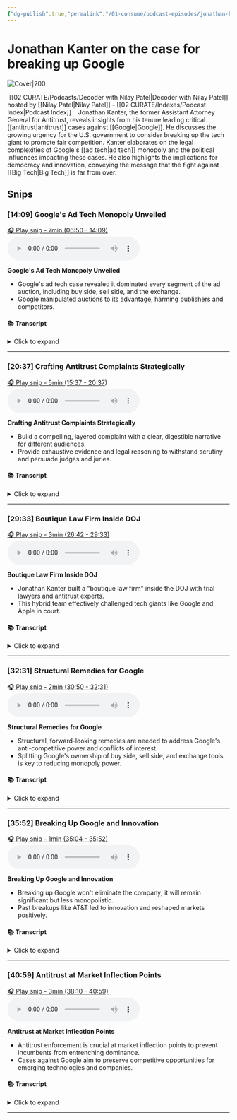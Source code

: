 ```yaml
---
{"dg-publish":true,"permalink":"/01-consume/podcast-episodes/jonathan-kanter-on-the-case-for-breaking-up-google/","title":"Decoder The case for breaking up Google has never been stronger","tags":["podcasts"]}
---
```


# Jonathan Kanter on the case for breaking up Google 


![Cover|200](https://wsrv.nl/?url=https%3A%2F%2Fmegaphone.imgix.net%2Fpodcasts%2F5c6a4f4a-e69c-11e8-8066-17a10182e4c8%2Fimage%2FThe_Verge_Decoder_Tileart_3000.jpg%3Fixlib%3Drails-4.3.1%26max-w%3D3000%26max-h%3D3000%26fit%3Dcrop%26auto%3Dformat%2Ccompress&w=300&h=300)

 [[02 CURATE/Podcasts/Decoder with Nilay Patel\|Decoder with Nilay Patel]] hosted by [[Nilay Patel\|Nilay Patel]] - [[02 CURATE/Indexes/Podcast Index\|Podcast Index]]
 
 Jonathan Kanter, the former Assistant Attorney General for Antitrust, reveals insights from his tenure leading critical [[antitrust\|antitrust]] cases against [[Google\|Google]]. He discusses the growing urgency for the U.S. government to consider breaking up the tech giant to promote fair competition. Kanter elaborates on the legal complexities of Google's [[ad tech\|ad tech]] monopoly and the political influences impacting these cases. He also highlights the implications for democracy and innovation, conveying the message that the fight against [[Big Tech\|Big Tech]] is far from over.
 
## Snips


### [14:09] Google's Ad Tech Monopoly Unveiled


[🎧 Play snip - 7min️ (06:50 - 14:09)](https://share.snipd.com/snip/e0a0b1f7-c185-42cc-9119-87723ba6de0b)
<audio controls> <source src="https://www.podtrac.com/pts/redirect.mp3/pdst.fm/e/chrt.fm/track/524GE/traffic.megaphone.fm/VMP7647988924.mp3?updated=1745440340#t=06:50,14:09"> </audio>


**Google's Ad Tech Monopoly Unveiled**

- Google's ad tech case revealed it dominated every segment of the ad auction, including buy side, sell side, and the exchange.
- Google manipulated auctions to its advantage, harming publishers and competitors.


#### 📚 Transcript
<details>
<summary>Click to expand</summary>
<blockquote><b>Nilay Patel</b><br/><br/>The search case as well. So let's just start at the beginning. What's this case? Why is it different than the search case?</blockquote><br/><blockquote><b>Jonathan Kanter</b><br/><br/>So the search case is the Google that most consumers know, which is you go google.com or your search bar or your whatever, and you put in a search and get an answer back, right? That case focused on Google's core product, which is a search monopoly. This case focuses on all the interactions a lot of people have with Google on a daily basis, but don't realize it. So when you go out to the internet, any site, and you see an ad, chances are very high that that ad is passing through Google technology. Ads are bought and sold on the internet using Google's pipes and plumbing. And so that's what this case is about. It's all that infrastructure, the stuff you don't see, that allows publishers, news publishers, or anyone who creates content to sell an ad space and anyone who wants to buy an ad to Buy ad space. Now, when people think ads, they think madmen, right? They think the old style, you know, pouring a glass of whiskey and taking someone out to buy some airtime. That's really not how ads work in the modern world. How they work in the modern world really is more like a commodities or a securities exchange, equities, where you buy and sell programmatically on these open market exchanges and people Bid in their auctions. That's how ads are sold. And this case is about exactly that technology.</blockquote><br/><blockquote><b>Nilay Patel</b><br/><br/>So there's a lot of complicated components to that auction. The way that I always think about it is there's a lot of different software products that interact at every stage of that auction. And most of those markets where those products play, Google is the one or two player, right? It just has a dominant position across every piece of technology you need to make an ad auction go. How did you put this case together? How did you see that this was a problem? Where did it come from? And how did you know, okay, this is one we can go win? This is years in the making, but the facts here are incredibly strong.</blockquote><br/><blockquote><b>Jonathan Kanter</b><br/><br/>So I think when you get out of the madmen and into the kind of commodities exchange mindset, the case becomes very clear. You have the buy side and the sell side, right? The tools that someone, a publisher, will use to sell ads, the tools that an advertiser will use to bid and buy on ads. And then you have this exchange in the middle. What we found in investigating is that Google has a dominant position on the buy side, the tools that buyers use. They have a dominant position on the tools that sellers use. They own and have the dominant exchange in the middle. And then Google buys and sells on its own exchange. And then they rig the results of those auctions so they win more and competitors lose less and publishers get less money as a result.</blockquote><br/><blockquote><b>Nilay Patel</b><br/><br/>So those tools in the middle, that's the open web. What you're describing here is the open web, right? Exactly. You run a website. You put some ad slots on it. You buy some software products to auction off that inventory. Someone shows up to use some other tools to buy it. That's a smaller piece of Google's revenue today than it was before. The part that really interested me about this whole case is the connection to search, which is under all kinds of pressure, not just the antitrust case that Google now has to defend in The remedies phase, but also AI. Also, just everyone can see what SEO is doing to the web overall. And so you see the web is kind of under all this pressure. It's under revenue pressure from Google as well because of all the monopolization in the ad tech space you're describing. But then Google itself is making more money on its own platforms, on search itself, on YouTube. Was there ever a sense that you were chasing a thing that was dying all by itself? Not at all.</blockquote><br/><blockquote><b>Jonathan Kanter</b><br/><br/>Because that felt to me like the hardest part of the puzzle here. First and foremost, right, this technology matters a lot, particularly to news publishers. And news publishers are critical for the free flow of information, which is vital to democracy. And I think that industry has been under assault for years, in part because the revenue streams have dried up in no small part due to Google's conduct, in my view, in the view of the court Here. So I think that is an important starting point. Second is, I think ahead to AI as well, right? And Google really, at its heart, is an advertising company. It makes its money on advertising. And it puts out all these products, some of which are really good and interesting to attract users in order to get their attention, in order to get their data, so then they can flip it to Advertisers and sell for money. When you think about where AI is going for a company like Google, that is likely to be how it monetizes a lot of its AI business, certainly its consumer AI business. And the infrastructure that we're talking about here is likely to be the same kind of infrastructure, whether it's this advertising infrastructure from the search case or the ad tech Infrastructure from the ad tech case that translates into how Google sells advertising alongside its various consumer-based AI products. And so getting this right now wasn't just critical to fix these industries as they exist today, but was to make it clear that they can't use these same anti-competitive practices and</blockquote><br/><blockquote><b>Nilay Patel</b><br/><br/>Playbook in the future. Let me push on that just a little bit harder. I hear that. The nihilist in me says, well, it's already too late. The web has been scraped by all of the model makers fully and completely. The economics of starting a new website are pretty bad. Most new information happens on a closed platform. Will a case like this combined with the search case result in the economics of publishing on the web being better than they are today?</blockquote><br/><blockquote><b>Jonathan Kanter</b><br/><br/>Well, they will hopefully result in new businesses being funded and entering the market to figure out how to monetize content, monetize AI, and sell advertising to advertisers and Help publishers figure out better ways to maximize their revenue. Right now, the system wasn't working, right? The companies like Google were not only extracting all the data from these sites through calling and indexing and training their models, but they were extracting massive amounts Of inventory through these intermediaries, these middlemen that they created to buy and sell and exchange ads. And so we need something better because what we have now doesn't work. And so either we can roll over and say, well, we'll just throw our hands up. The market's moved on to something else if they're going to dominate and use the same playbook. We can fight. We can say what they did was wrong, broke the law, and they shouldn't do it again in the future.</blockquote><br/><blockquote><b>Nilay Patel</b><br/><br/>One of the things that really struck me about the search case was Google's pretty compelling argument that, yeah, the market might be distorted in favor of Google search, but everything Else is bad. Like Bing is just bad. There are other competitors that mostly use the Bing index. It's just bad. Sachin Della took the stand and said, I could make Bing better, but it wouldn't be worth it. And the real competition, as you and I discussed, was maybe from these AI products that might disrupt search in some other way. And then the real problem was by paying Apple for default placement, no one else could ever get the volume of search clicks to be better. But at the end of the day, Google's core argument was, look, our product is just better. Like, people like it. If we didn't pay Apple, people would just choose Google by default. We might as well get some money. They lost on that argument, but it was very intuitive the way that they fought back, right? It was intuitive to say, look,</blockquote>
</details>



---


### [20:37] Crafting Antitrust Complaints Strategically


[🎧 Play snip - 5min️ (15:37 - 20:37)](https://share.snipd.com/snip/aef9eda6-44e8-4a07-b909-167707cdc6b7)
<audio controls> <source src="https://www.podtrac.com/pts/redirect.mp3/pdst.fm/e/chrt.fm/track/524GE/traffic.megaphone.fm/VMP7647988924.mp3?updated=1745440340#t=15:37,20:37"> </audio>


**Crafting Antitrust Complaints Strategically**

- Build a compelling, layered complaint with a clear, digestible narrative for different audiences.
- Provide exhaustive evidence and legal reasoning to withstand scrutiny and persuade judges and juries.


#### 📚 Transcript
<details>
<summary>Click to expand</summary>
<blockquote><b>Nilay Patel</b><br/><br/>The attorney general for antitrust. You decide, okay, we see some conduct. We've heard from a lot of publishers that they're mad. We can see the distortion in the search market. We're going to do both, right? Like we're going to chase both of these down. How did you decide to prioritize these cases? And then I want to know how you decided to put them together because no one ever really gets that view. These are really hard cases, right?</blockquote><br/><blockquote><b>Jonathan Kanter</b><br/><br/>And so what you do is let me start kind of take a step back. For the investigation, you talk to the industry. You interview people. You talk, you learn about the products. You understand how they work. And then you send out subpoenas and you get information and documents for Google. And we found incredible stuff where Google knew that what it was doing was wrong. It talked about how owning this publisher server and these technologies and these ad exchange would be like if Goldman Sachs owned the New York Stock Exchange. That's an actual document that they wrote that we featured in our case and actually made it into the opinion. And then you put all that evidence together and then you realize that the impact here is great. Advertising, internet advertising is huge business, right? This is not a side hustle, right? You think about from the advertiser's perspective, advertising is one of the largest, if sometimes the largest, costs for most small businesses, in particular, small and medium-sized Businesses who rely on internet advertising for lead gen and customer generation. Rely on online advertising in order to get people coming in through the door. People who create content for the masses, whether they're news publishers or any other type of content who doesn't want to sell exclusively by subscription, needs to sell advertising. In the internet world, you can't sell advertising the madman way and make money. You have to have technology and tools in order to clear all those impressions. And so Google understood early on that it could gobble up through acquisition all of the components to give itself power in those tools. And then it could use market manipulation, exclusivity, and other types of course of behavior in order to lock itself in. And that's exactly what the court found.</blockquote><br/><blockquote><b>Nilay Patel</b><br/><br/>So put me in the room. Is it like billions? Are you screaming, we're going to go get Google? Is a presentation from your staff that says, we think we have a case here. Here's how we're going to make it. Was there a PowerPoint? How does this work? It's extremely deliberate.</blockquote><br/><blockquote><b>Jonathan Kanter</b><br/><br/>So the staff will investigate. We will, in my office, stay in tune and line with the staff and get updates on those investigations, make sure that we're sending subpoenas and interview requests out to everyone in The industry. We hire experts, get data, we analyze that data. It's expansive and very expensive, actually. And then when we get closer to thinking there's a problem, we start figuring out, okay, how do we tell this story? And does it survive scrutiny? And so we put ourselves through a very rigorous red theme style exercise to make sure that we're right. The power of the government is extraordinarily significant and we don't wield it lightly. We want to make sure that we're doing the right thing for the right reasons. And so we want to make sure it's going to hold up in the court of law that we think we're going to win and that it's the right case for the right reasons. And then you have to figure out, OK, how are we going to litigate this case? How are we going to write it in a way that, especially in a market like this, is filled with acronyms. It's incredibly complicated. Things move at the speed of milliseconds in terms of data. And so how do we tell that story in a way that's accessible? And we took a very interesting path. And I think this was consistent with our approach in a lot of these antitrust cases. Some lawyers will say you want to write a tight, short, crisp complaint. I actually took a different view. My view is we have all of this evidence. Let's lay it all out there for the public and the court to see at the outset. And so let's err on the side of saying more rather than less, but let's almost have three different stories in one. And so the way we would structure our complaints would be we have a very short intro, page or two, that gives you the thematic opening to the case, the stuff that if you're going to read One thing and you need to quickly understand what the case is about, you can read that one or two pages and understand it. And in our case, we put it forward with that Goldman Sachs quote, because I think that really told the story. Then you have a longer executive summary, right? And this is for the person who's got a little more time, is willing to read 15 pages, wants to get some more detail on what are the relevant markets and what are some of the key documents And what's some of the harm, right? Then you have like the antitrust nerds like you who want to read the whole thing from start to finish. And that's the extra, the additional 80 or 90 or 120 pages, whatever it might be in the case, where you go really deep into the weeds and you can understand how the industry functions, Where the documents are, what Google understood it was doing at the time, why it knew that it was behaving in an anti-competitive fashion, what the harm was, and how competitors were Responding. And then we position all of that to the court so that we can go to the court and say, this is not a theory. This is not just based</blockquote>
</details>



---


### [29:33] Boutique Law Firm Inside DOJ


[🎧 Play snip - 3min️ (26:42 - 29:33)](https://share.snipd.com/snip/8c5b257c-57d6-4c34-b373-bb87996cfdb6)
<audio controls> <source src="https://www.podtrac.com/pts/redirect.mp3/pdst.fm/e/chrt.fm/track/524GE/traffic.megaphone.fm/VMP7647988924.mp3?updated=1745440340#t=26:42,29:33"> </audio>


**Boutique Law Firm Inside DOJ**

- Jonathan Kanter built a "boutique law firm" inside the DOJ with trial lawyers and antitrust experts.
- This hybrid team effectively challenged tech giants like Google and Apple in court.


#### 📚 Transcript
<details>
<summary>Click to expand</summary>
<blockquote><b>Jonathan Kanter</b><br/><br/>So first and foremost, you have to invest in the right team. And so when I started the antitrust division, I realized that we weren't going to be successful unless we can convince courts and juries and judges that we're right. And we had the best, in my view, and still do, antitrust lawyers in the world, but many of them hadn't had the experience of standing up in a courtroom and trying cases. And so the vision that we brought to the antitrust division when I arrived was, how do we take world-class antitrust lawyers, match them with world-class trial lawyers? And so we went out, we built this kind of elite core of first-chair trial lawyers, about 25. These are people who have grown up in courtrooms, former U.S. Attorneys, assistant U.S. Attorneys and DAs and plaintiffs' lawyers and partners at law firms. How do we assemble folks who really can be that lead lawyer in first and second and third chairs alongside the antitrust experts? And that if you combine those two expertise, you can bring the sophistication and you can bring the storytelling and in-court skill sets. And so we built that and we brought in incredible people. It was run by a woman named Hedal Doshi, who is one of my deputies and is just an extraordinary gifted storyteller and lawyer and debater and mastermind in the courtroom. And then we assembled this incredible team of what we called Senior Litigation Counsel. And so I actually recruited a former partner of mine from private big law, a woman named Julia Wood, who ended up becoming the leading trial lawyer in the case. And Aaron Teitelbaum, who is a former prosecutor in the Colorado Attorney General's Office, U.S. Attorney's Office, and then a number of others to help lead the trial team and go head-to with my former firm, Paul Weiss.</blockquote><br/><blockquote><b>Nilay Patel</b><br/><br/>It sounds to me like you're building a little law firm inside the Department of Justice, right? You're describing a culture shift, you're describing hiring and recruiting. Is that how people should think about it, that this is a little law firm that you ran?</blockquote><br/><blockquote><b>Jonathan Kanter</b><br/><br/>Yeah, it's a scrappy little law firm, certainly compared to the size of the big law firms. And we had incredible assets when I arrived. We just needed to shape them a little bit differently. And so bringing in this trial unit, building data scientists unit, boosting the core expertise that I thought we needed in order to go head to head with companies like Google and litigate Two cases in a year and win both of them, while at the same time suing Apple and RealPage and Ticketmaster and a number of other companies. And so we needed to scale, we needed scope, and we needed depth. And how you build your team is really important. And we invested a lot in that early on before we went to battle.</blockquote><br/><blockquote><b>Nilay Patel</b><br/><br/>I'm going to come back to this idea that you started a little law firm and it was good at its job because I think that's hard for people to see. I think they see the Department of Justice and you're describing a</blockquote>
</details>



---


### [32:31] Structural Remedies for Google


[🎧 Play snip - 2min️ (30:50 - 32:31)](https://share.snipd.com/snip/39953399-d9f2-4b88-8df7-d49d3076ea45)
<audio controls> <source src="https://www.podtrac.com/pts/redirect.mp3/pdst.fm/e/chrt.fm/track/524GE/traffic.megaphone.fm/VMP7647988924.mp3?updated=1745440340#t=30:50,32:31"> </audio>


**Structural Remedies for Google**

- Structural, forward-looking remedies are needed to address Google's anti-competitive power and conflicts of interest.
- Splitting Google's ownership of buy side, sell side, and exchange tools is key to reducing monopoly power.


#### 📚 Transcript
<details>
<summary>Click to expand</summary>
<blockquote><b>Nilay Patel</b><br/><br/>On to the remedies phase now in both the search case and in the ad tech case. What do you want those remedies to be? The last time you were on, you couldn't say, but you've told me you're free now. What do you want those remedies to be?</blockquote><br/><blockquote><b>Jonathan Kanter</b><br/><br/>I'm free. Those remedies need to be structural and forward-looking. So structural means the company has too much power. It's used that power. It's abused that power. And particularly in the case of ad tech, it has conflicts of interest. It represents buyers and sellers, the exchange, and buys and sells its own exchange. The only way to deal with that is to eliminate those conflicts of interest and to reduce its power. Terms of forward-looking, we need to confront the market where it is today in light of a decade of anti-competitive behavior. And this is true in both search and in ad tech. And the infrastructure, whether it's search infrastructure and search advertising infrastructure or the ad tech infrastructure, is going to be used now going forward not only for Current-day products, but also going forward as things into a web that includes a lot of AI-driven content and information and products. And so I think it needs to be structural. It needs to be definitive. It needs to be forward-looking. It needs to look, again, chase, go to, escape to where the puck is going, which in this world is a more AI-driven marketplace that still relies on a lot of the same infrastructure just For different use cases. Do you think Google should be broken up? Yes. How would you break up Google? In these cases, the Department of Justice has asked for Google to sell its Chrome browser, which was critical to the finding in the search case. And in the context of ad tech, I think, again, it should not be able to own the buy side and sell side and exchange all at the same time.</blockquote>
</details>



---


### [35:52] Breaking Up Google and Innovation


[🎧 Play snip - 1min️ (35:04 - 35:52)](https://share.snipd.com/snip/cdae90ca-763a-40ec-81d3-19e9ad4465b5)
<audio controls> <source src="https://www.podtrac.com/pts/redirect.mp3/pdst.fm/e/chrt.fm/track/524GE/traffic.megaphone.fm/VMP7647988924.mp3?updated=1745440340#t=35:04,35:52"> </audio>


**Breaking Up Google and Innovation**

- Breaking up Google won't eliminate the company; it will remain significant but less monopolistic.
- Past breakups like AT&T led to innovation and reshaped markets positively.


#### 📚 Transcript
<details>
<summary>Click to expand</summary>
<blockquote><b>Jonathan Kanter</b><br/><br/>Worth a lot more on their own? Do you think there's a Google left if you peel off all those pieces?</blockquote><br/><blockquote><b>Nilay Patel</b><br/><br/>Again, I keep coming back to the open web. The open web right now relies on Google. It's the number one referrer of traffic to different websites. It is the number one monetization engine for all of those websites. Chrome is the dominant browser. You break that company up into a hundred little pieces. What's left? Does the web persist or does it all just become AI training data?</blockquote><br/><blockquote><b>Jonathan Kanter</b><br/><br/>Well, I think the web may sadly be turning into AI training data regardless of whether there are antitrust remedies. The fact of the matter is, you know, Google is going to continue to exist after this case and it's going to continue to be a really significant company, just as AT&T continued after its Breakup. Well, note that AT&T reformed itself, like the Terminator.</blockquote>
</details>



---


### [40:59] Antitrust at Market Inflection Points


[🎧 Play snip - 3min️ (38:10 - 40:59)](https://share.snipd.com/snip/f05cb0ab-b81a-4e35-ab89-4a8ad031f1de)
<audio controls> <source src="https://www.podtrac.com/pts/redirect.mp3/pdst.fm/e/chrt.fm/track/524GE/traffic.megaphone.fm/VMP7647988924.mp3?updated=1745440340#t=38:10,40:59"> </audio>


**Antitrust at Market Inflection Points**

- Antitrust enforcement is crucial at market inflection points to prevent incumbents from entrenching dominance.
- Cases against Google aim to preserve competitive opportunities for emerging technologies and companies.


#### 📚 Transcript
<details>
<summary>Click to expand</summary>
<blockquote><b>Jonathan Kanter</b><br/><br/>Been able to exist because Google is dominant in the places where it's dominant? Absolutely. So to me, antitrust is most important when you reach inflection points in the market. So the AT&T case preceded the kind of emergence of the PC. There's an IBM antitrust case that preceded the emergence of software and operating systems. The Microsoft case immediately preceded the internet era and the launch of Google. I think what enforcers and the antitrust lawyers are concerned about is that incumbents seeing these new threats and these new inflection points coming will use their power to slow Them down and make sure that they can turn their dominance in market A into market B. They can incumbent advantage into this new technology. But that's not what you want, right? What you want as an enforcer is you want these new nimble companies to emerge without the kind of lethargy of a big monopoly aircraft carrier, and you want someone who can move quickly And decisively. And so if Microsoft had won its antitrust case, who knows what would have happened? Perhaps it could have owned browsers. Perhaps it could have owned, you know, search. It could have owned all these businesses. But instead, companies like Google and others were allowed to thrive. It's not lost on us, and we put this in our Apple case that, you know, iTunes and the iPod, which was really the precursor to the iPhone, really got traction when it went from being a Mac-only Product to a Windows product. And when you can use your iPod at the time with your Windows computer because iTunes was available, that was something that was made possible by the Microsoft consent decree that involved Competing media players being on Windows, right? And so all of these things, you know, interact with one another. And so we're sitting here now on the dawn of this new era. You had like kind of web 1.0 and 2.0, and now we're kind of moving to the AI-based web where, you know, you interact with agents and, you know, all other cool stuff that you guys talk about All the time. And we want to make sure that those new companies, those little tech companies, those startups, those other incumbents in other areas who see as an opportunity to diversify can come In here and invent new technologies and compete on the merits rather than running into obstacles. And if you look at both Google cases, the obstacles were man-made, kind of like our economic problems today. They're not due to better innovation. They're due to contractual restrictions. It's Google paying Apple $20 billion to lock up defaults or Google tying products and services together or giving itself first look or last look at auctions, which is what we proved In the Antec case, rather than having an open auction where anybody can win, right? It's putting sand in the gears or bumps on the road to slow other people down rather than speeding themselves up to innovate in order to compete. So I</blockquote>
</details>



---


